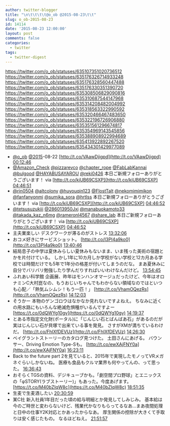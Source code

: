 ```yaml
---
author: twitter-blogger
title: "\n\t\t\t\t@o_ob @2015-08-23\t\t"
slug: o_ob-2015-08-23
id: 14114
date: '2015-08-23 12:00:00'
layout: post
comments: false
categories:
  - twitter
tags:
  - twitter-digest
---
```


https://twitter.com/o_ob/statuses/635107351020736512 https://twitter.com/o_ob/statuses/635176326714933248 https://twitter.com/o_ob/statuses/635176328560447488 https://twitter.com/o_ob/statuses/635176330351390720 https://twitter.com/o_ob/statuses/635308506829090816 https://twitter.com/o_ob/statuses/635310687544147968 https://twitter.com/o_ob/statuses/635314208482004992 https://twitter.com/o_ob/statuses/635318563322990592 https://twitter.com/o_ob/statuses/635320466467483650 https://twitter.com/o_ob/statuses/635322196726906880 https://twitter.com/o_ob/statuses/635351561296674817 https://twitter.com/o_ob/statuses/635354969143545856 https://twitter.com/o_ob/statuses/635388908922994689 https://twitter.com/o_ob/statuses/635413922892267520 https://twitter.com/o_ob/statuses/635434301429977089  

*   [@o_ob](https://twitter.com/o_ob) [@2015](https://twitter.com/2015)-08-22 [http://t.co/VAawDjigpd](http://t.co/VAawDjigpd) [00:12:46](https://twitter.com/o_ob/statuses/635107351020736512)
*   [@Amazon_Check](https://twitter.com/Amazon_Check) [@pizzarevco](https://twitter.com/pizzarevco) [@chapter_rope](https://twitter.com/chapter_rope) [@FabLabKannai](https://twitter.com/FabLabKannai) [@bulgood](https://twitter.com/bulgood) [@HAYABUSAYAROU](https://twitter.com/HAYABUSAYAROU) [@reki0426](https://twitter.com/reki0426) 本日ご新規フォローありがとうございます！ via [http://t.co/kiUB69CSXP](http://t.co/kiUB69CSXP) [04:46:51](https://twitter.com/o_ob/statuses/635176326714933248)
*   [@rin0504](https://twitter.com/rin0504) [@altcolony](https://twitter.com/altcolony) [@huyouqin123](https://twitter.com/huyouqin123) [@FlostTalt](https://twitter.com/FlostTalt) [@nekomimimikon](https://twitter.com/nekomimimikon) [@fanfanyonmi](https://twitter.com/fanfanyonmi) [@sumika_sora](https://twitter.com/sumika_sora) [@hrtlss](https://twitter.com/hrtlss) 本日ご新規フォローありがとうございます！ via [http://t.co/kiUB69CSXP](http://t.co/kiUB69CSXP) [04:46:52](https://twitter.com/o_ob/statuses/635176328560447488)
*   [@tetsusuzukiii](https://twitter.com/tetsusuzukiii) [@286013950Jxj](https://twitter.com/286013950Jxj) [@manabuokamoto33](https://twitter.com/manabuokamoto33) [@takada_kaz_n6mg](https://twitter.com/takada_kaz_n6mg) [@rameronl4567](https://twitter.com/rameronl4567) [@share_lab](https://twitter.com/share_lab) 本日ご新規フォローありがとうございます！ via [http://t.co/kiUB69CSXP](http://t.co/kiUB69CSXP) [04:46:52](https://twitter.com/o_ob/statuses/635176330351390720)
*   主夫業楽しい デスクワークが滞るのがストレス [13:32:06](https://twitter.com/o_ob/statuses/635308506829090816)
*   おコメ好きにサービスショット。 [http://t.co/I3PI4a9ko0](http://t.co/I3PI4a9ko0) [13:40:46](https://twitter.com/o_ob/statuses/635310687544147968)
*   結局息子の中学は夏休みらしい夏休みもないまま、いま残った美術の宿題とかを片付けている。 しかし1年に10カ月しか学校がない学校と12カ月ある学校では時間だけでも5年で1年分の格差が付いてしまうのだな。 まあ夏休みに自分でバリバリ勉強したり学んだりすればいいわけなんだけど。 [13:54:45](https://twitter.com/o_ob/statuses/635314208482004992)
*   ふれあい科学館 企画展、昨年はモンハンオマージュだったけど、今年はオロナミンC大村崑なの、もうおじいちゃんでもわからない領域なのではといつも心配／「熱気ムシムシ！もう一匹！」 [http://t.co/VhamOQezRs](http://t.co/VhamOQezRs) [14:12:03](https://twitter.com/o_ob/statuses/635318563322990592)
*   そうかー 本物のゲンゴロウはなかなか見れないですよねえ。 ちなみに近くの用水路にもいろんな絶滅危惧種がいるんですよー [https://t.co/0dQWYg10gv](https://t.co/0dQWYg10gv) [14:19:37](https://twitter.com/o_ob/statuses/635320466467483650)
*   とある市指定文化財(ポータル)に「じんじい石とばんばあ石」があるのだが実はじんじい石が貝塚で出来ている事を発見。 さすがXMが満ちているわけだ。 [http://t.co/FhIXfDEVUz](http://t.co/FhIXfDEVUz) [14:26:30](https://twitter.com/o_ob/statuses/635322196726906880)
*   ベイグラントストーリーのカタログ見つけた。 土田さんにあげる。 バウンサー、Driving Emotion Type-Sも。 [http://t.co/ewXAjFNY0a](http://t.co/ewXAjFNY0a) [16:23:11](https://twitter.com/o_ob/statuses/635351561296674817)
*   Back to the future part 2を見ていると、2015年で実現したモノってVRメガネぐらいしかないね。 医療も食品もクルマ業界も何やってんの、って思った。 [16:36:43](https://twitter.com/o_ob/statuses/635354969143545856)
*   おそらくTGSの資料、デジキューブかも。「劇空間プロ野球」とエニックスの「φSTORY(ラブストーリー)」もあった。今度あげます。 [https://t.co/M40bZIqW8c](https://t.co/M40bZIqW8c) [18:51:35](https://twitter.com/o_ob/statuses/635388908922994689)
*   生麦で生麦酒したい [20:30:59](https://twitter.com/o_ob/statuses/635413922892267520)
*   某C社 新入社員1年目だった頃の給与明細とか発見してしみじみ。 基本給は今のご時世と変わらないけど、残業代かなりもらってるなあ...まあ夜間処理と日中の仕事Y2K対応とかあったからなあ。 厚生関係の控除が大きくて手取りは安く感じたもの。 なるほどねえ。 [21:51:57](https://twitter.com/o_ob/statuses/635434301429977089)